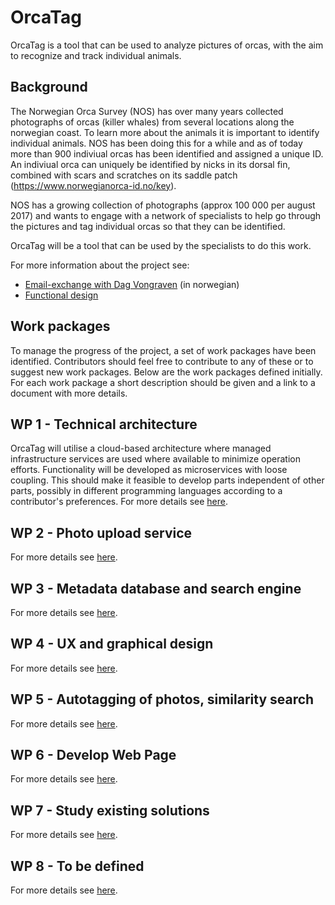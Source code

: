 # OrcaTag
OrcaTag is a tool that can be used to analyze pictures of orcas, with the aim to recognize and track individual animals.

## Background
The Norwegian Orca Survey (NOS) has over many years collected photographs of orcas (killer whales) from several locations along the norwegian coast. To learn more about the animals it is important to identify individual animals. NOS has been doing this for a while and as of today more than 900 indiviual orcas has been identified and assigned a unique ID.
An indiviual orca can uniquely be identified by nicks in its dorsal fin, combined with scars and scratches on its saddle patch (https://www.norwegianorca-id.no/key).

NOS has a growing collection of photographs (approx 100 000 per august 2017) and wants to engage with a network of specialists to help go through the pictures and tag individual orcas so that they can be identified. 

OrcaTag will be a tool that can be used by the specialists to do this work.

For more information about the project see: 

* [Email-exchange with Dag Vongraven](doc/input_fra_dag_vongraven.txt) (in norwegian)
* [Functional design](doc/functional_design.md)

## Work packages
To manage the progress of the project, a set of work packages have been identified. Contributors should feel free to contribute to any of these or to suggest new work packages. Below are the work packages defined initially. For each work package a short description should be given and a link to a document with more details.  

## WP 1 - Technical architecture
OrcaTag will utilise a cloud-based architecture where managed infrastructure services are used where available to minimize operation efforts. Functionality will be developed as microservices with loose coupling. This should make it feasible to develop parts independent of other parts, possibly in different programming languages according to a contributor's preferences. For more details see [here](doc/wp_1_technical_architecture.md).

## WP 2 - Photo upload service
For more details see [here](doc/wp_2_photo_upload_service.md).

## WP 3 - Metadata database and search engine
For more details see [here](doc/wp_3_metadata_and_search.md).

## WP 4 - UX and graphical design
For more details see [here](doc/wp_4_ux_and_design).

## WP 5 - Autotagging of photos, similarity search
For more details see [here](doc/wp_5_autotagging.md).

## WP 6 - Develop Web Page
For more details see [here](doc/wp_6_tbd.md).

## WP 7 - Study existing solutions
For more details see [here](doc/wp_7_tbd.md).

## WP 8 - To be defined
For more details see [here](doc/wp_8_tbd.md).

